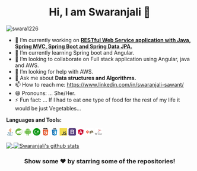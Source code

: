 <h1 align="center"> Hi, I am Swaranjali 👋</h1>
<p align="left"> <img src="https://komarev.com/ghpvc/?username=swara12262&label=Views&color=blue&style=plastic" alt="swara1226" /> </p>

- 🔭 I’m currently working on <a href="https://www.udemy.com/course/restful-web-service-with-spring-boot-jpa-and-mysql/"><b> RESTful Web Service application with Java, Spring MVC, Spring Boot and Spring Data JPA. </b></a>
- 🌱 I’m currently learning Spring boot and Angular.
- 👯 I’m looking to collaborate on Full stack application using Angular, java and AWS.
- 🤔 I’m looking for help with AWS.
- 💬 Ask me about <b> Data structures and Algorithms. </b>
- 📫 How to reach me: https://www.linkedin.com/in/swaranjali-sawant/
- 😄 Pronouns: ... She/Her.
- ⚡ Fun fact: ... If I had to eat one type of food for the rest of my life it would be just Vegetables... 

**Languages and Tools:**  

<code><img height="20" src="https://raw.githubusercontent.com/github/explore/master/topics/java/java.png"></code>
<code><img height="20" src="https://github.com/github/explore/blob/master/topics/spring-boot/spring-boot.png?raw=true"></code>
<code><img height="20" src="https://raw.githubusercontent.com/github/explore/80688e429a7d4ef2fca1e82350fe8e3517d3494d/topics/android/android.png"></code>
<code><img height="20" src="https://github.com/github/explore/blob/master/topics/csharp/csharp.png?raw=true"></code>
<code><img height="20" src="https://github.com/github/explore/blob/master/topics/html/html.png?raw=true"></code>
<code><img height="20" src="https://github.com/github/explore/blob/master/topics/css/css.png?raw=true"></code>
<code><img height="20" src="https://raw.githubusercontent.com/github/explore/80688e429a7d4ef2fca1e82350fe8e3517d3494d/topics/javascript/javascript.png"></code>
<code><img height="20" src="https://github.com/github/explore/blob/master/topics/bootstrap/bootstrap.png?raw=true"></code>
<code><img height="20" src="https://github.com/github/explore/blob/master/topics/angular/angular.png?raw=true"></code>
<code><img height="20" src="https://github.com/github/explore/blob/master/topics/git/git.png?raw=true"></code> 
<code><img height="20" src="https://github.com/github/explore/blob/master/topics/sql-server/sql-server.png?raw=true"></code> 


<a href="https://github.com/swara12262">
  <img align="center" src="https://github-readme-stats.vercel.app/api/top-langs/?username=swara12262&theme=dark&hide_langs_below=1" />
</a>
<a href="https://github.com/swara12262">
 <img align="center" src="https://github-readme-stats.vercel.app/api?username=swara12262&show_icons=true&theme=dark&line_height=27" alt="Swaranjali's github stats"/>
</a>


<div align="center">

### Show some ❤️ by starring some of the repositories!

</div>
